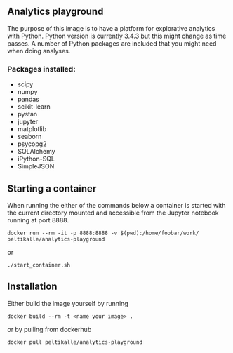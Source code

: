 ## Analytics playground

The purpose of this image is to have a platform for explorative analytics with Python. Python version is currently 3.4.3 but this might change as time passes. A number of Python packages are included that you might need when doing analyses. 

### Packages installed:

- scipy
- numpy
- pandas
- scikit-learn
- pystan
- jupyter
- matplotlib
- seaborn
- psycopg2
- SQLAlchemy
- iPython-SQL
- SimpleJSON

## Starting a container

When running the either of the commands below a container is started with the current directory mounted and accessible from the Jupyter notebook running at port 8888.

```
docker run --rm -it -p 8888:8888 -v $(pwd):/home/foobar/work/ peltikalle/analytics-playground
```

or

```
./start_container.sh
```

## Installation

Either build the image yourself by running

```
docker build --rm -t <name your image> .
```

or by pulling from dockerhub

```
docker pull peltikalle/analytics-playground
```
